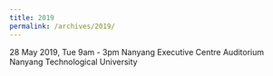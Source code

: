 ```yaml
---
title: 2019
permalink: /archives/2019/
---
```


28 May 2019, Tue
9am - 3pm
Nanyang Executive Centre Auditorium
Nanyang Technological University
